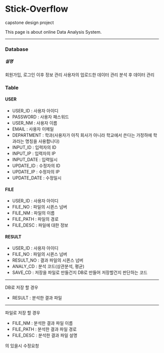# Stick-Overflow
capstone design project

This page is about online Data Analysis System.

- - -

### Database

##### 설명

회원가입, 로그인 이후 정보 관리
사용자의 업로드한 데이터 관리
분석 후 데이터 관리

### Table

#### USER
- USER_ID : 사용자 아이디
- PASSWORD : 사용자 패스워드
- USER_NM : 사용자 이름
- EMAIL : 사용자 이메일
- DEPARTMENT : 학과(사용자가 아직 회사가 아니라 학교에서 쓴다는 가정하에 학과라는 명칭을 사용합니다)
- INPUT_ID : 입력자의 ID
- INPUT_IP : 입력자의 IP
- INPUT_DATE : 입력일시
- UPDATE_ID : 수정자의 ID
- UPDATE_IP : 수정자의 IP
- UPDATE_DATE : 수정일시

#### FILE
- USER_ID : 사용자 아이디
- FILE_NO : 파일의 시퀸스 넘버
- FILE_NM : 파일의 이름
- FILE_PATH : 파일의 경로
- FILE_DESC : 파일에 대한 정보

#### RESULT
- USER_ID : 사용자 아이디
- FILE_NO : 파일의 시퀸스 넘버
- RESULT_NO : 결과 파일의 시퀸스 넘버
- ANALY_CD : 분석 코드(상관분석, 평균)
- SAVE_CD : 저장을 파일로 만들건지 DB로 만들어 저장할건지 판단하는 코드
---
DB로 저장 할 경우
- RESULT : 분석한 결과 파일
---
파일로 저장 할 경우
- FILE_NM : 분석한 결과 파일 이름
- FILE_PATH : 분석한 결과 파일 경로
- FILE_DESC : 분석한 결과 파일 설명

의 있을시 수정요청 
